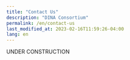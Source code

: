 ```yaml
---
title: "Contact Us"
description: "DINA Consortium"
permalink: /en/contact-us
last_modified_at: 2023-02-16T11:59:26-04:00
lang: en
---
```


UNDER CONSTRUCTION
